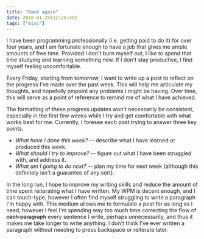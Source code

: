 ```yaml
---
title: "Back again"
date: 2018-01-25T12:25:49Z
tags: ["misc"]
---
```


I have been programming professionally (i.e. getting paid to do it) for over four years, and I am fortunate enough to have a job that gives me ample amounts of free time. Provided I don't burn myself out, I like to spend that time studying and learning something new. If I don't stay productive, I find myself feeling uncomfortable.

Every Friday, starting from tomorrow, I want to write up a post to reflect on the progress I've made over the past week. This will help me articulate my thoughts, and hopefully pinpoint any problems I might be having. Over time, this will serve as a point of reference to remind me of what I have achieved.

The formatting of these progress updates won't necessarily be consistent, especially in the first few weeks while I try and get comfortable with what works best for me. Currently, I foresee each post trying to answer three key points:

* *What have I done this week?* -- describe what I have learned or produced this week.
* *What should I try to improve?* -- figure out what I have been struggled with, and address it.
* *What am I going to do next?* -- plan my time for next week (although this definitely isn't a guarantee of any sort).

In the long run, I hope to improve my writing skills and reduce the amount of time spent reiterating what I have  written. My WPM is decent enough, and I can touch-type, however I often find myself struggling to write a paragraph I'm happy with. This medium allows me to formulate a post for as long as I need, however I feel I'm spending way too much time correcting the flow of ~~each paragraph~~ every sentence I write, perhaps unnecessarily, and thus it makes me take longer to write anything. I don't think I've ever written a paragraph without needing to press backspace or reiterate later.